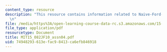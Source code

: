```yaml
---
content_type: resource
description: "This resource contains information related to Naive-Ford-Fulkerson.\r\
  \n"
file: /media/https%3A/open-learning-course-data-rc.s3.amazonaws.com/15-082j-network-optimization-fall-2010/74948293613efac98413ca6efb846918_MIT15_082JF10_assn04.pdf
file_type: application/pdf
resourcetype: Document
title: MIT15_082JF10_assn04.pdf
uid: 74948293-613e-fac9-8413-ca6efb846918
---
```

